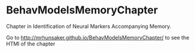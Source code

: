 BehavModelsMemoryChapter
========================

Chapter in Identification of Neural Markers Accompanying Memory.

Go to http://mrhunsaker.github.io/BehavModelsMemoryChapter/ to see the HTMl of the chapter
